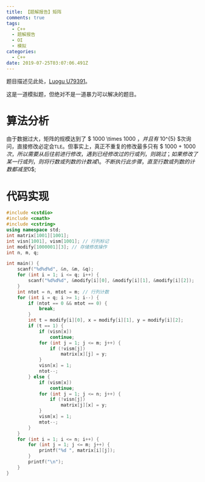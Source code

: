 ```yaml
---
title: 【题解报告】矩阵
comments: true
tags:
  - C++
  - 题解报告
  - OI
  - 模拟
categories:
  - C++
date: 2019-07-25T03:07:06.491Z
---
```

题目描述见此处，[Luogu U79391](https://www.luogu.org/problem/U79391)。  
这是一道模拟题，但绝对不是一道暴力可以解决的题目。
<!--more -->

# 算法分析
由于数据过大，矩阵的规模达到了 $ 1000 \times  1000 $，并且有$ 10^{5} $次询问，直接修改必定会`TLE`。但事实上，真正不重复的修改最多只有 $ 1000 + 1000 $次，所以需要从后往前进行修改，遇到已经修改过的行或列，则跳过；如果修改了某一行或列，则将行数或列数的计数减$1$。不断执行此步骤，直至行数或列数的计数都减至$0$;

# 代码实现

```cpp
#include <cstdio>
#include <cmath>
#include <cstring>
using namespace std;
int matrix[1001][1001];
int visn[1001], vism[1001]; // 行列标记
int modify[1000001][3]; // 存储修改操作
int n, m, q;

int main() {
    scanf("%d%d%d", &n, &m, &q);
    for (int i = 1; i <= q; i++) {
        scanf("%d%d%d", &modify[i][0], &modify[i][1], &modify[i][2]);
    }
    int ntot = n, mtot = m; // 行列计数
    for (int i = q; i >= 1; i--) {
        if (ntot == 0 && mtot == 0) {
            break;
        }
        int t = modify[i][0], x = modify[i][1], y = modify[i][2];
        if (t == 1) {
            if (visn[x])
                continue;
            for (int j = 1; j <= m; j++) {
                if (!vism[j])
                    matrix[x][j] = y;
            }
            visn[x] = 1;
            ntot--;
        } else {
            if (vism[x])
                continue;
            for (int j = 1; j <= n; j++) {
                if (!visn[j])
                    matrix[j][x] = y;
            }
            vism[x] = 1;
            mtot--;
        }
    }
    for (int i = 1; i <= n; i++) {
        for (int j = 1; j <= m; j++) {
            printf("%d ", matrix[i][j]);
        }
        printf("\n");
    }
}
```


